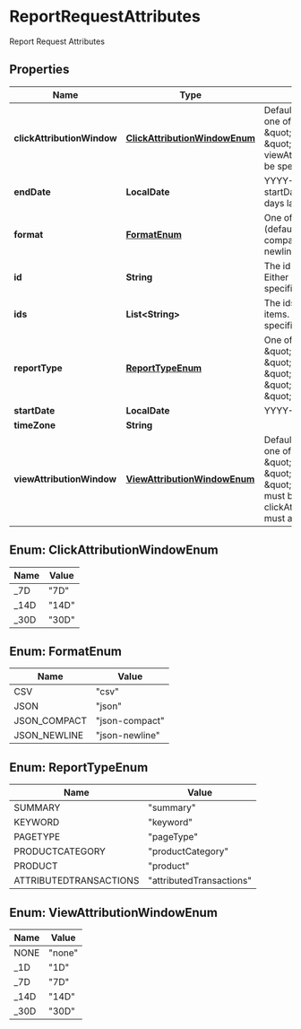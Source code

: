 

# ReportRequestAttributes

Report Request Attributes

## Properties

| Name | Type | Description | Notes |
|------------ | ------------- | ------------- | -------------|
|**clickAttributionWindow** | [**ClickAttributionWindowEnum**](#ClickAttributionWindowEnum) | Defaults to value from campaign or one of \&quot;7D\&quot;, \&quot;14D\&quot;, or \&quot;30D\&quot;. If specified, viewAttributionWindow must also be specified |  [optional] |
|**endDate** | **LocalDate** | YYYY-MM-DD, must not be before startDate and not more than 100 days later |  |
|**format** | [**FormatEnum**](#FormatEnum) | One of \&quot;json\&quot; (default),\&quot;json-compact\&quot;,\&quot;json-newline\&quot; or \&quot;csv\&quot; |  [optional] |
|**id** | **String** | The id of the campaign or line item.  Either &#39;id&#39; or &#39;ids&#39; must be specified, but not both |  [optional] |
|**ids** | **List&lt;String&gt;** | The ids of the campaigns or line items.  Either &#39;id&#39; or &#39;ids&#39; must be specified, but not both |  [optional] |
|**reportType** | [**ReportTypeEnum**](#ReportTypeEnum) | One of \&quot;summary\&quot;, \&quot;keyword\&quot;, \&quot;pageType\&quot;, \&quot;productCategory\&quot;, \&quot;product\&quot;, or \&quot;attributedTransactions\&quot; |  |
|**startDate** | **LocalDate** | YYYY-MM-DD |  |
|**timeZone** | **String** |  |  [optional] |
|**viewAttributionWindow** | [**ViewAttributionWindowEnum**](#ViewAttributionWindowEnum) | Defaults to value from campaign or one of \&quot;none\&quot;, \&quot;1D\&quot;, \&quot;7D\&quot;, \&quot;14D\&quot;, or \&quot;30D\&quot;. If specified, must be less than clickAttributionWindow, which must also be specified. |  [optional] |



## Enum: ClickAttributionWindowEnum

| Name | Value |
|---- | -----|
| _7D | &quot;7D&quot; |
| _14D | &quot;14D&quot; |
| _30D | &quot;30D&quot; |



## Enum: FormatEnum

| Name | Value |
|---- | -----|
| CSV | &quot;csv&quot; |
| JSON | &quot;json&quot; |
| JSON_COMPACT | &quot;json-compact&quot; |
| JSON_NEWLINE | &quot;json-newline&quot; |



## Enum: ReportTypeEnum

| Name | Value |
|---- | -----|
| SUMMARY | &quot;summary&quot; |
| KEYWORD | &quot;keyword&quot; |
| PAGETYPE | &quot;pageType&quot; |
| PRODUCTCATEGORY | &quot;productCategory&quot; |
| PRODUCT | &quot;product&quot; |
| ATTRIBUTEDTRANSACTIONS | &quot;attributedTransactions&quot; |



## Enum: ViewAttributionWindowEnum

| Name | Value |
|---- | -----|
| NONE | &quot;none&quot; |
| _1D | &quot;1D&quot; |
| _7D | &quot;7D&quot; |
| _14D | &quot;14D&quot; |
| _30D | &quot;30D&quot; |



